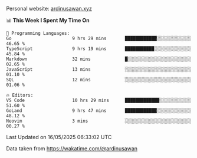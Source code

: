 Personal website: [ardinusawan.xyz](https://ardinusawan.xyz)

<!--START_SECTION:waka-->
📊 **This Week I Spent My Time On** 

```text
💬 Programming Languages: 
Go                       9 hrs 29 mins       ████████████░░░░░░░░░░░░░   46.65 % 
TypeScript               9 hrs 19 mins       ███████████░░░░░░░░░░░░░░   45.84 % 
Markdown                 32 mins             █░░░░░░░░░░░░░░░░░░░░░░░░   02.65 % 
JavaScript               13 mins             ░░░░░░░░░░░░░░░░░░░░░░░░░   01.10 % 
SQL                      12 mins             ░░░░░░░░░░░░░░░░░░░░░░░░░   01.06 % 

🔥 Editors: 
VS Code                  10 hrs 29 mins      █████████████░░░░░░░░░░░░   51.60 % 
GoLand                   9 hrs 47 mins       ████████████░░░░░░░░░░░░░   48.12 % 
Neovim                   3 mins              ░░░░░░░░░░░░░░░░░░░░░░░░░   00.27 % 
```


 Last Updated on 16/05/2025 06:33:02 UTC
<!--END_SECTION:waka-->
Data taken from https://wakatime.com/@ardinusawan
